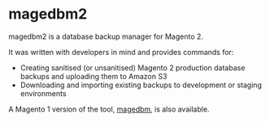 # magedbm2

magedbm2 is a database backup manager for Magento 2.

It was written with developers in mind and provides commands for:

* Creating sanitised (or unsanitised) Magento 2 production database backups and uploading them to Amazon S3
* Downloading and importing existing backups to development or staging environments

A Magento 1 version of the tool, [magedbm](https://github.com/meanbee/magedbm), is also available.
